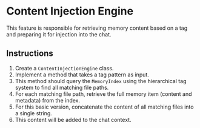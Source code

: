 # Content Injection Engine

This feature is responsible for retrieving memory content based on a tag and preparing it for injection into the chat.

## Instructions

1.  Create a `ContentInjectionEngine` class.
2.  Implement a method that takes a tag pattern as input.
3.  This method should query the `MemoryIndex` using the hierarchical tag system to find all matching file paths.
4.  For each matching file path, retrieve the full memory item (content and metadata) from the index.
5.  For this basic version, concatenate the content of all matching files into a single string.
6.  This content will be added to the chat context.
